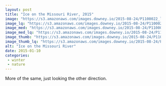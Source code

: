 ```yaml
---
layout: post
title: "Ice on the Missouri River, 2015"
image: "https://s3.amazonaws.com/images.downey.io/2015-08-24/P1100022_large.jpg"
image_lq: "https://s3.amazonaws.com/images.downey.io/2015-08-24/P1100022_large_lq.jpg"
image_med: "https://s3.amazonaws.com/images.downey.io/2015-08-24/P1100022_medium.jpg"
image_med_lq: "https://s3.amazonaws.com/images.downey.io/2015-08-24/P1100022_medium_lq.jpg"
image_thumb: "https://s3.amazonaws.com/images.downey.io/2015-08-24/P1100022_thumb.jpg"
image_thumb_lq: "https://s3.amazonaws.com/images.downey.io/2015-08-24/P1100022_thumb_lq.jpg"
alt: "Ice on the Missouri River"
date: 2015-01-10
categories:
 - winter
 - nature
---
```


More of the same, just looking the other direction.
